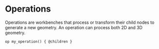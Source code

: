 # Operations

Operations are workbenches that process or transform their child nodes to generate a new geometry.
An operation can process both 2D and 3D geometry.

```µcad,op_basic
op my_operation() { @children }
```

